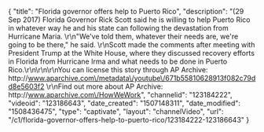 {
    "title": "Florida governor offers help to Puerto Rico",
    "description": "(29 Sep 2017) Florida Governor Rick Scott said he is willing to help Puerto Rico in whatever way he and his state can following the devastation from Hurricane Maria. \r\n\"We've told them, whatever their needs are, we're going to be there,\" he said. \r\nScott made the comments after meeting with President Trump at the White House, where they discussed recovery efforts in Florida from Hurricane Irma and what needs to be done in Puerto Rico.\r\n\r\n\r\nYou can license this story through AP Archive: http:\/\/www.aparchive.com\/metadata\/youtube\/671b55810628913f082c79dd8e5603f2 \r\nFind out more about AP Archive: http:\/\/www.aparchive.com\/HowWeWork",
    "channelid": "123184222",
    "videoid": "123186643",
    "date_created": "1507148311",
    "date_modified": "1508436475",
    "type": "captivate",
    "layout": "channelVideo",
    "url": "\/c1\/florida-governor-offers-help-to-puerto-rico\/123184222-123186643"
}